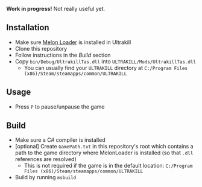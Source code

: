 **Work in progress!** Not really useful yet.

## Installation

- Make sure [Melon Loader](https://melonwiki.xyz/#/?id=what-is-melonloader) is installed in Ultrakill
- Clone this repository
- Follow instructions in the _Build_ section
- Copy `bin/Debug/UltrakillTas.dll` into `ULTRAKILL/Mods/UltrakillTas.dll`
  - You can usually find your `ULTRAKILL` directory at `C:/Program Files (x86)/Steam/steamapps/common/ULTRAKILL`

## Usage

- Press `P` to pause/unpause the game

## Build

- Make sure a C# compiler is installed
- \[optional] Create `GamePath.txt` in this repository's root which contains a path to the game directory where MelonLoader is installed (so that `.dll` references are resolved)
  - This is not required if the game is in the default location: `C:/Program Files (x86)/Steam/steamapps/common/ULTRAKILL`
- Build by running `msbuild`
